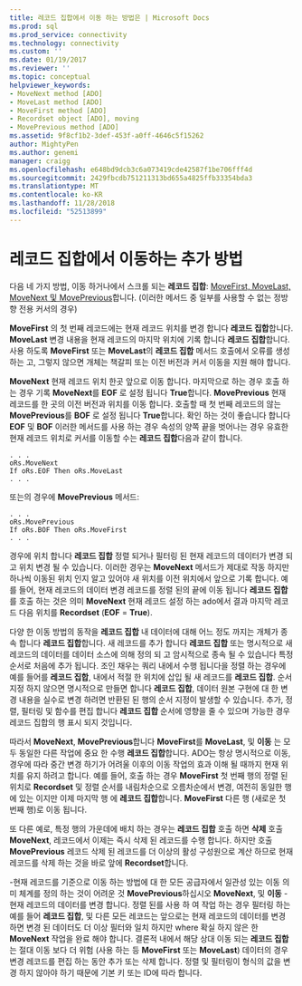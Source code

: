 ```yaml
---
title: 레코드 집합에서 이동 하는 방법은 | Microsoft Docs
ms.prod: sql
ms.prod_service: connectivity
ms.technology: connectivity
ms.custom: ''
ms.date: 01/19/2017
ms.reviewer: ''
ms.topic: conceptual
helpviewer_keywords:
- MoveNext method [ADO]
- MoveLast method [ADO]
- MoveFirst method [ADO]
- Recordset object [ADO], moving
- MovePrevious method [ADO]
ms.assetid: 9f8cf1b2-3def-453f-a0ff-4646c5f15262
author: MightyPen
ms.author: genemi
manager: craigg
ms.openlocfilehash: e648bd9dcb3c6a073419cde42587f1be706fff4d
ms.sourcegitcommit: 2429fbcdb751211313bd655a4825ffb33354bda3
ms.translationtype: MT
ms.contentlocale: ko-KR
ms.lasthandoff: 11/28/2018
ms.locfileid: "52513899"
---
```

# <a name="more-ways-to-move-in-a-recordset"></a>레코드 집합에서 이동하는 추가 방법
다음 네 가지 방법, 이동 하거나에서 스크롤 되는 **레코드 집합**: [MoveFirst, MoveLast, MoveNext 및 MovePrevious](../../../ado/reference/ado-api/movefirst-movelast-movenext-and-moveprevious-methods-ado.md)합니다. (이러한 메서드 중 일부를 사용할 수 없는 정방향 전용 커서의 경우)  
  
 **MoveFirst** 의 첫 번째 레코드에는 현재 레코드 위치를 변경 합니다 **레코드 집합**합니다. **MoveLast** 변경 내용을 현재 레코드의 마지막 위치에 기록 합니다 **레코드 집합**합니다. 사용 하도록 **MoveFirst** 또는 **MoveLast**의 **레코드 집합** 메서드 호출에서 오류를 생성 하는 고, 그렇지 않으면 개체는 책갈피 또는 이전 버전과 커서 이동을 지원 해야 합니다.  
  
 **MoveNext** 현재 레코드 위치 한곳 앞으로 이동 합니다. 마지막으로 하는 경우 호출 하는 경우 기록 **MoveNext**를 **EOF** 로 설정 됩니다 **True**합니다. **MovePrevious** 현재 레코드를 한 곳의 이전 버전과 위치를 이동 합니다. 호출할 때 첫 번째 레코드의 않는 **MovePrevious**를 **BOF** 로 설정 됩니다 **True**합니다. 확인 하는 것이 좋습니다 합니다 **EOF** 및 **BOF** 이러한 메서드를 사용 하는 경우 속성의 양쪽 끝을 벗어나는 경우 유효한 현재 레코드 위치로 커서를 이동할 수는 **레코드 집합**다음과 같이 합니다.  
  
```  
. . .  
oRs.MoveNext  
If oRs.EOF Then oRs.MoveLast  
. . .   
```  
  
 또는의 경우에 **MovePrevious** 메서드:  
  
```  
. . .   
oRs.MovePrevious  
If oRs.BOF Then oRs.MoveFirst  
. . .  
```  
  
 경우에 위치 합니다 **레코드 집합** 정렬 되거나 필터링 된 현재 레코드의 데이터가 변경 되 고 위치 변경 될 수 있습니다. 이러한 경우는 **MoveNext** 메서드가 제대로 작동 하지만 하나씩 이동된 위치 인지 알고 있어야 새 위치를 이전 위치에서 앞으로 기록 합니다. 예를 들어, 현재 레코드의 데이터 변경 레코드를 정렬 된의 끝에 이동 됩니다 **레코드 집합**를 호출 하는 것은 의미 **MoveNext** 현재 레코드 설정 하는 ado에서 결과 마지막 레코드 다음 위치를 **Recordset** (**EOF** = **True**).  
  
 다양 한 이동 방법의 동작을 **레코드 집합** 내 데이터에 대해 어느 정도 까지는 개체가 종속 합니다 **레코드 집합**합니다. 새 레코드를 추가 합니다 **레코드 집합** 또는 명시적으로 새 레코드의 데이터를 데이터 소스에 의해 정의 되 고 암시적으로 종속 될 수 있습니다 특정 순서로 처음에 추가 됩니다. 조인 채우는 쿼리 내에서 수행 됩니다을 정렬 하는 경우에 예를 들어를 **레코드 집합**, 내에서 적절 한 위치에 삽입 될 새 레코드를 **레코드 집합**. 순서 지정 하지 않으면 명시적으로 만들면 합니다 **레코드 집합**, 데이터 원본 구현에 대 한 변경 내용을 실수로 변경 하려면 반환된 된 행의 순서 지정이 발생할 수 있습니다. 추가, 정렬, 필터링 및 함수를 편집 합니다 **레코드 집합** 순서에 영향을 줄 수 있으며 가능한 경우 레코드 집합의 행 표시 되지 것입니다.  
  
 따라서 **MoveNext**, **MovePrevious**합니다 **MoveFirst**를 **MoveLast**, 및 **이동** 는 모두 동일한 다른 작업에 중요 한 수행 **레코드 집합**합니다. ADO는 항상 명시적으로 이동, 경우에 따라 중간 변경 하기가 어려울 이후의 이동 작업의 효과 이해 될 때까지 현재 위치를 유지 하려고 합니다. 예를 들어, 호출 하는 경우 **MoveFirst** 첫 번째 행의 정렬 된 위치로 **Recordset** 및 정렬 순서를 내림차순으로 오름차순에서 변경, 여전히 동일한 행에 있는 이지만 이제 마지막 행 에 **레코드 집합**합니다. **MoveFirst** 다른 행 (새로운 첫 번째 행)로 이동 됩니다.  
  
 또 다른 예로, 특정 행의 가운데에 배치 하는 경우는 **레코드 집합** 호출 하면 **삭제** 호출 **MoveNext**, 레코드에서 이제는 즉시 삭제 된 레코드를 수행 합니다. 하지만 호출 **MovePrevious** 레코드 삭제 된 레코드를 더 이상의 활성 구성원으로 계산 하므로 현재 레코드를 삭제 하는 것을 바로 앞에 **Recordset**합니다.  
  
 -현재 레코드를 기준으로 이동 하는 방법에 대 한 모든 공급자에서 일관성 있는 이동 의미 체계를 정의 하는 것이 어려운 것 **MovePrevious**하십시오 **MoveNext**, 및 **이동** -현재 레코드의 데이터를 변경 합니다. 정렬 된를 사용 하 여 작업 하는 경우 필터링 하는 예를 들어 **레코드 집합**, 및 다른 모든 레코드는 앞으로는 현재 레코드의 데이터를 변경 하면 변경 된 데이터도 더 이상 필터와 일치 하지만 where 확실 하지 않은 한 **MoveNext** 작업을 완료 해야 합니다. 결론적 내에서 해당 상대 이동 되는 **레코드 집합** 는 절대 이동 보다 더 위험 (사용 하는 등 **MoveFirst** 또는 **MoveLast**) 데이터의 경우 변경 레코드를 편집 하는 동안 추가 또는 삭제 합니다. 정렬 및 필터링이 형식의 값을 변경 하지 않아야 하기 때문에 기본 키 또는 ID에 따라 합니다.
